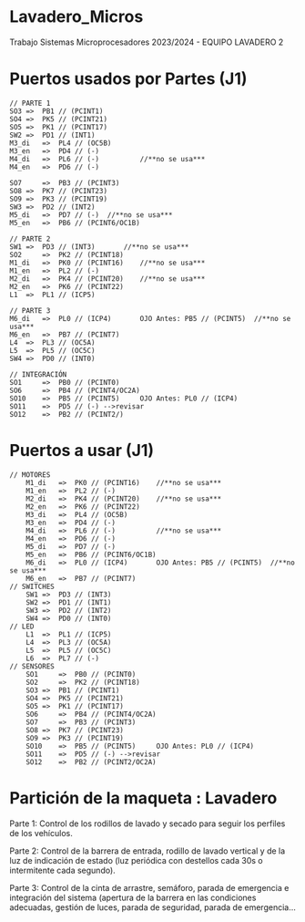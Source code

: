 # Lavadero_Micros
Trabajo Sistemas Microprocesadores 2023/2024 - EQUIPO LAVADERO 2

# Puertos usados por Partes (J1)
	// PARTE 1
	SO3	=>	PB1 // (PCINT1)
	SO4	=>	PK5 // (PCINT21)
	SO5	=>	PK1 // (PCINT17)
	SW2	=>	PD1 // (INT1)
	M3_di	=>	PL4 // (OC5B)
	M3_en	=>	PD4 // (-)
	M4_di	=>	PL6 // (-)  		//**no se usa***
	M4_en	=>	PD6 // (-)	
	
	SO7 	=>	PB3 // (PCINT3)
	SO8	=>	PK7 // (PCINT23)
	SO9	=>	PK3 // (PCINT19)
	SW3	=>	PD2 // (INT2)
	M5_di	=>	PD7 // (-)	//**no se usa***
	M5_en	=>	PB6 // (PCINT6/OC1B)
	  
	// PARTE 2
	SW1	=>	PD3 // (INT3)		//**no se usa***
	SO2 	=>	PK2 // (PCINT18)
	M1_di	=>	PK0 // (PCINT16)	//**no se usa***
	M1_en	=>	PL2 // (-) 
	M2_di	=>	PK4 // (PCINT20)	//**no se usa***
	M2_en	=>	PK6 // (PCINT22)
	L1 	=>	PL1 // (ICP5)
	
	// PARTE 3
	M6_di	=>	PL0 // (ICP4)		OJO Antes: PB5 // (PCINT5)	//**no se usa***
	M6_en	=>	PB7 // (PCINT7)
	L4 	=>	PL3 // (OC5A)	
	L5 	=>	PL5 // (OC5C)	
	SW4	=>	PD0 // (INT0)
	  
	// INTEGRACIÓN
	SO1 	=>	PB0 // (PCINT0)
	SO6 	=>	PB4 // (PCINT4/OC2A)
	SO10 	=>	PB5 // (PCINT5)		OJO Antes: PL0 // (ICP4)
	SO11 	=>	PD5 // (-) -->revisar
	SO12 	=>	PB2 // (PCINT2/)

# Puertos a usar (J1)
	// MOTORES
		M1_di	=>	PK0 // (PCINT16)	//**no se usa***
		M1_en	=>	PL2 // (-)  
		M2_di	=>	PK4 // (PCINT20)	//**no se usa***
		M2_en	=>	PK6 // (PCINT22)
		M3_di	=>	PL4 // (OC5B)
  		M3_en	=>	PD4 // (-)
		M4_di	=>	PL6 // (-)  		//**no se usa***
		M4_en	=>	PD6 // (-)
		M5_di	=>	PD7 // (-)
		M5_en	=>	PB6 // (PCINT6/OC1B)
		M6_di	=>	PL0 // (ICP4)		OJO Antes: PB5 // (PCINT5)	//**no se usa***
		M6_en	=>	PB7 // (PCINT7)
	// SWITCHES
		SW1	=>	PD3 // (INT3)
		SW2	=>	PD1 // (INT1)
		SW3	=>	PD2 // (INT2)
		SW4	=>	PD0 // (INT0)
	// LED
		L1 	=>	PL1 // (ICP5)
		L4 	=>	PL3 // (OC5A)	
		L5 	=>	PL5 // (OC5C)	
		L6 	=>	PL7 // (-)
	// SENSORES	
		SO1 	=>	PB0 // (PCINT0)
		SO2 	=>	PK2 // (PCINT18)
 		SO3	=>	PB1 // (PCINT1)
		SO4	=>	PK5 // (PCINT21)
		SO5	=>	PK1 // (PCINT17)
		SO6 	=>	PB4 // (PCINT4/OC2A)
		SO7 	=>	PB3 // (PCINT3)
		SO8	=>	PK7 // (PCINT23)
		SO9	=>	PK3 // (PCINT19)
		SO10 	=>	PB5 // (PCINT5)		OJO Antes: PL0 // (ICP4)
		SO11 	=>	PD5 // (-) -->revisar
		SO12 	=>	PB2 // (PCINT2/OC2A)
  
# Partición de la maqueta : Lavadero
Parte 1: Control de los rodillos de lavado y secado para seguir los perfiles de los vehículos.

Parte 2: Control de la barrera de entrada, rodillo de lavado vertical y de la luz de indicación de estado (luz periódica con destellos cada 30s o intermitente cada segundo).

Parte 3: Control de la cinta de arrastre, semáforo, parada de emergencia e integración del sistema (apertura de la barrera en las condiciones adecuadas, gestión de luces, parada de seguridad, parada de emergencia…
